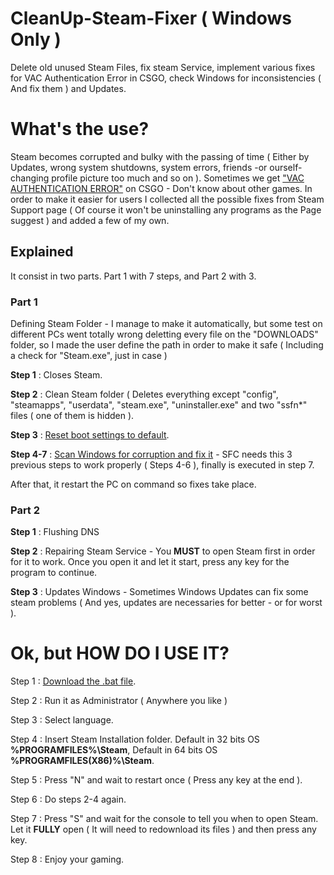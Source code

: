 # CleanUp-Steam-Fixer ( Windows Only )
Delete old unused Steam Files, fix steam Service, implement various fixes for VAC Authentication Error in CSGO, check Windows for inconsistencies ( And fix them ) and Updates.

# What's the use?
Steam becomes corrupted and bulky with the passing of time ( Either by Updates, wrong system shutdowns, system errors, friends -or ourself- changing profile picture too much and so on ). Sometimes we get ["VAC AUTHENTICATION ERROR"](https://support.steampowered.com/kb_article.php?ref=2117-ILZV-2837) on CSGO - Don't know about other games.
In order to make it easier for users I collected all the possible fixes from Steam Support page ( Of course it won't be uninstalling any programs as the Page suggest ) and added a few of my own.

## Explained
It consist in two parts. Part 1 with 7 steps, and Part 2 with 3.

### Part 1
Defining Steam Folder - I manage to make it automatically, but some test on different PCs went totally wrong deletting every file on the "DOWNLOADS" folder, so I made the user define the path in order to make it safe ( Including a check for "Steam.exe", just in case )

**Step 1** : Closes Steam.

**Step 2** : Clean Steam folder ( Deletes everything except "config", "steamapps", "userdata", "steam.exe", "uninstaller.exe" and two "ssfn*" files ( one of them is hidden ).

**Step 3** : [Reset boot settings to default](https://support.steampowered.com/kb_article.php?ref=2117-ILZV-2837#default).

**Step 4-7** : [Scan Windows for corruption and fix it](https://support.steampowered.com/kb_article.php?ref=2117-ILZV-2837#files) - SFC needs this 3 previous steps to work properly ( Steps 4-6 ), finally is executed in step 7.

After that, it restart the PC on command so fixes take place.


### Part 2
**Step 1** : Flushing DNS

**Step 2** : Repairing Steam Service - You **MUST** to open Steam first in order for it to work. Once you open it and let it start, press any key for the program to continue.

**Step 3** : Updates Windows - Sometimes Windows Updates can fix some steam problems ( And yes, updates are necessaries for better - or for worst ).


# Ok, but HOW DO I USE IT?
Step 1 : [Download the .bat file](../../releases/latest).

Step 2 : Run it as Administrator ( Anywhere you like )

Step 3 : Select language.

Step 4 : Insert Steam Installation folder. Default in 32 bits OS **%PROGRAMFILES%\Steam**, Default in 64 bits OS **%PROGRAMFILES(X86)%\Steam**.

Step 5 : Press "N" and wait to restart once ( Press any key at the end ).

Step 6 : Do steps 2-4 again.

Step 7 : Press "S" and wait for the console to tell you when to open Steam. Let it **FULLY** open ( It will need to redownload its files ) and then press any key.

Step 8 : Enjoy your gaming.
